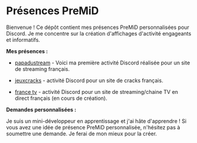# Présences PreMiD

Bienvenue ! Ce dépôt contient mes présences PreMiD personnalisées pour Discord. Je me concentre sur la création d'affichages d'activité engageants et informatifs.

**Mes présences :**

*   [papadustream](https://github.com/mini9dev/preMID-presences/tree/main/Papadustream) - Voici ma première activité Discord réalisée pour un site de streaming français.

*   [jeuxcracks](https://github.com/mini9dev/preMID-presences/tree/main/jeuxcracks) - activité Discord pour un site de cracks français.

*   [france tv](https://github.com/mini9dev/preMID-presences/tree/main/france%20tv) - activité Discord pour un site de streaming/chaine TV en direct français (en cours de création).

**Demandes personnalisées :**

Je suis un mini-développeur en apprentissage et j'ai hâte d'apprendre ! Si vous avez une idée de présence PreMiD personnalisée, n'hésitez pas à soumettre une demande. Je ferai de mon mieux pour la créer.

